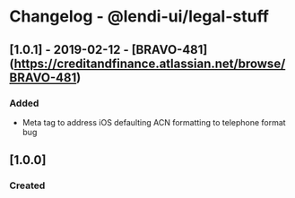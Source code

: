 # Changelog - @lendi-ui/legal-stuff

## [1.0.1] - 2019-02-12 - [BRAVO-481] (https://creditandfinance.atlassian.net/browse/BRAVO-481)
### Added
- Meta tag to address iOS defaulting ACN formatting to telephone format bug

## [1.0.0]
### Created
